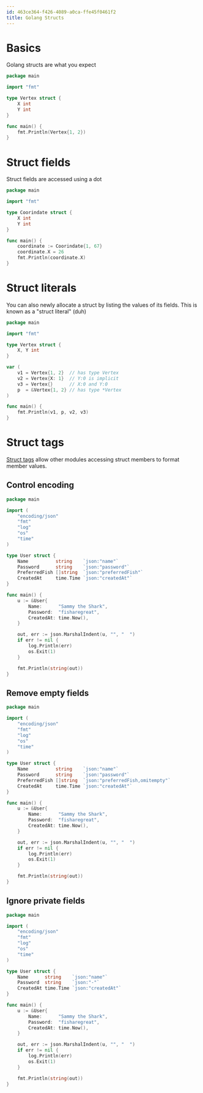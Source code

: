 ```yaml
---
id: 463ce364-f426-4089-a0ca-ffe45f0461f2
title: Golang Structs
---
```


# Basics

Golang structs are what you expect

``` go
package main

import "fmt"

type Vertex struct {
    X int
    Y int
}

func main() {
    fmt.Println(Vertex{1, 2})
}
```

# Struct fields

Struct fields are accessed using a dot

``` go
package main

import "fmt"

type Coorindate struct {
    X int
    Y int
}

func main() {
    coordinate := Coorindate{1, 67}
    coordinate.X = 26
    fmt.Println(coordinate.X)
}
```

# Struct literals

You can also newly allocate a struct by listing the values of its
fields. This is known as a "struct literal" (duh)

``` go
package main

import "fmt"

type Vertex struct {
    X, Y int
}

var (
    v1 = Vertex{1, 2}  // has type Vertex
    v2 = Vertex{X: 1}  // Y:0 is implicit
    v3 = Vertex{}      // X:0 and Y:0
    p  = &Vertex{1, 2} // has type *Vertex
)

func main() {
    fmt.Println(v1, p, v2, v3)
}
```

# Struct tags

[Struct tags](https://go.dev/wiki/Well-known-struct-tags) allow other
modules accessing struct members to format member values.

## Control encoding

``` go
package main

import (
    "encoding/json"
    "fmt"
    "log"
    "os"
    "time"
)

type User struct {
    Name          string    `json:"name"`
    Password      string    `json:"password"`
    PreferredFish []string  `json:"preferredFish"`
    CreatedAt     time.Time `json:"createdAt"`
}

func main() {
    u := &User{
        Name:      "Sammy the Shark",
        Password:  "fisharegreat",
        CreatedAt: time.Now(),
    }

    out, err := json.MarshalIndent(u, "", "  ")
    if err != nil {
        log.Println(err)
        os.Exit(1)
    }

    fmt.Println(string(out))
}
```

## Remove empty fields

``` go
package main

import (
    "encoding/json"
    "fmt"
    "log"
    "os"
    "time"
)

type User struct {
    Name          string    `json:"name"`
    Password      string    `json:"password"`
    PreferredFish []string  `json:"preferredFish,omitempty"`
    CreatedAt     time.Time `json:"createdAt"`
}

func main() {
    u := &User{
        Name:      "Sammy the Shark",
        Password:  "fisharegreat",
        CreatedAt: time.Now(),
    }

    out, err := json.MarshalIndent(u, "", "  ")
    if err != nil {
        log.Println(err)
        os.Exit(1)
    }

    fmt.Println(string(out))
}
```

## Ignore private fields

``` go
package main

import (
    "encoding/json"
    "fmt"
    "log"
    "os"
    "time"
)

type User struct {
    Name      string    `json:"name"`
    Password  string    `json:"-"`
    CreatedAt time.Time `json:"createdAt"`
}

func main() {
    u := &User{
        Name:      "Sammy the Shark",
        Password:  "fisharegreat",
        CreatedAt: time.Now(),
    }

    out, err := json.MarshalIndent(u, "", "  ")
    if err != nil {
        log.Println(err)
        os.Exit(1)
    }

    fmt.Println(string(out))
}
```
